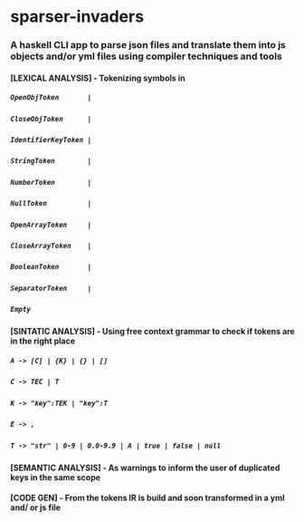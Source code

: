 # sparser-invaders

### A haskell CLI app to parse json files and translate them into js objects and/or yml files using compiler techniques and tools
#### [LEXICAL ANALYSIS] - Tokenizing symbols in
##### ``OpenObjToken       | ``
##### ``CloseObjToken      | ``
##### ``IdentifierKeyToken |``
##### ``StringToken        |``
##### ``NumberToken        |``
##### ``NullToken          |``
##### ``OpenArrayToken     |``
##### ``CloseArrayToken    |``
##### ``BooleanToken       |``
##### ``SeparatorToken     |``
##### ``Empty ``
 
#### [SINTATIC ANALYSIS] - Using free context grammar to check if tokens are in the right place 
##### ``A -> [C] | {K} | {} | []``
##### ``C -> TEC | T``
##### ``K -> "key":TEK | "key":T``
##### ``E -> ,``
##### ``T -> "str" | 0-9 | 0.0-9.9 | A | true | false | null``

#### [SEMANTIC ANALYSIS] - As warnings to inform the user of duplicated keys in the same scope

#### [CODE GEN] - From the tokens IR is build and soon transformed in a yml and/ or js file
